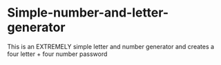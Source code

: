 # Simple-number-and-letter-generator
This is an EXTREMELY simple letter and number generator and creates a four letter + four number password 
